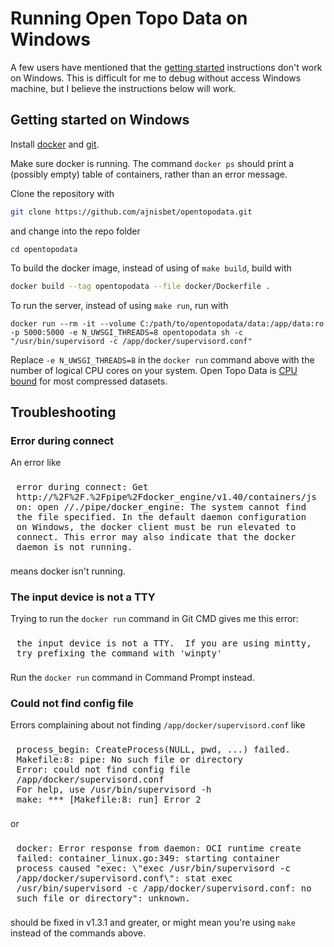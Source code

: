 # Running Open Topo Data on Windows

A few users have mentioned that the [getting started](/server/) instructions don't work on Windows. This is difficult for me to debug without access Windows machine, but I believe the instructions below will work.

## Getting started on Windows

Install [docker](https://hub.docker.com/editions/community/docker-ce-desktop-windows) and [git](https://git-scm.com/download/win).

Make sure docker is running. The command `docker ps` should print a (possibly empty) table of containers, rather than an error message.

Clone the repository with

```bash
git clone https://github.com/ajnisbet/opentopodata.git
```


and change into the repo folder

```
cd opentopodata
```

To build the docker image, instead of using of `make build`, build with 

```bash
docker build --tag opentopodata --file docker/Dockerfile .
```


To run the server, instead of using `make run`, run with

```
docker run --rm -it --volume C:/path/to/opentopodata/data:/app/data:ro -p 5000:5000 -e N_UWSGI_THREADS=8 opentopodata sh -c "/usr/bin/supervisord -c /app/docker/supervisord.conf"
```

Replace `-e N_UWSGI_THREADS=8` in the `docker run` command above with the number of logical CPU cores on your system. Open Topo Data is [CPU bound](/notes/performance-optimisation/) for most compressed datasets.



## Troubleshooting

### Error during connect

An error like 

<pre style="white-space : pre-wrap; padding: .525rem .6rem;">
error during connect: Get http://%2F%2F.%2Fpipe%2Fdocker_engine/v1.40/containers/json: open //./pipe/docker_engine: The system cannot find the file specified. In the default daemon configuration on Windows, the docker client must be run elevated to connect. This error may also indicate that the docker daemon is not running.
</pre>
means docker isn't running.



### The input device is not a TTY

Trying to run the `docker run` command in Git CMD gives me this error:

<pre style="white-space : pre-wrap; padding: .525rem .6rem;">
the input device is not a TTY.  If you are using mintty, try prefixing the command with 'winpty'
</pre>

Run the `docker run` command in Command Prompt instead.


### Could not find config file

Errors complaining about not finding `/app/docker/supervisord.conf` like

<pre style="white-space : pre-wrap; padding: .525rem .6rem;">
process_begin: CreateProcess(NULL, pwd, ...) failed.
Makefile:8: pipe: No such file or directory
Error: could not find config file /app/docker/supervisord.conf
For help, use /usr/bin/supervisord -h
make: *** [Makefile:8: run] Error 2
</pre>

or 

<pre style="white-space : pre-wrap; padding: .525rem .6rem;">
docker: Error response from daemon: OCI runtime create failed: container_linux.go:349: starting container process caused "exec: \"exec /usr/bin/supervisord -c /app/docker/supervisord.conf\": stat exec /usr/bin/supervisord -c /app/docker/supervisord.conf: no such file or directory": unknown.
</pre>

should be fixed in v1.3.1 and greater, or might mean you're using `make` instead of the commands above.